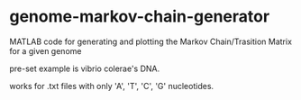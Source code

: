 # genome-markov-chain-generator
MATLAB code for generating and plotting the Markov Chain/Trasition Matrix for a given genome

pre-set example is vibrio colerae's DNA.

works for .txt files with only 'A', 'T', 'C', 'G' nucleotides.
